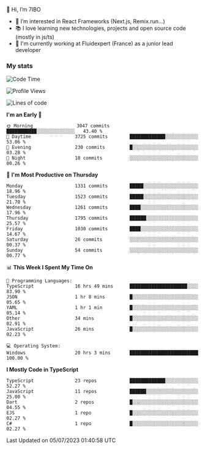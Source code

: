 👋 Hi, I’m 7IBO

- 👀 I’m interested in React Frameworks (Next.js, Remix.run...)
- 📚 I love learning new technologies, projects and open source code (mostly in js/ts)
- 💼 I'm currently working at Fluidexpert (France) as a junior lead developer

### My stats
<!--START_SECTION:waka-->
![Code Time](http://img.shields.io/badge/Code%20Time-71%20hrs%207%20mins-blue)

![Profile Views](http://img.shields.io/badge/Profile%20Views-0-blue)

![Lines of code](https://img.shields.io/badge/From%20Hello%20World%20I%27ve%20Written-8.3%20million%20lines%20of%20code-blue)

**I'm an Early 🐤** 

```text
🌞 Morning                3047 commits        ███████████░░░░░░░░░░░░░░   43.40 % 
🌆 Daytime                3725 commits        █████████████░░░░░░░░░░░░   53.06 % 
🌃 Evening                230 commits         █░░░░░░░░░░░░░░░░░░░░░░░░   03.28 % 
🌙 Night                  18 commits          ░░░░░░░░░░░░░░░░░░░░░░░░░   00.26 % 
```
📅 **I'm Most Productive on Thursday** 

```text
Monday                   1331 commits        █████░░░░░░░░░░░░░░░░░░░░   18.96 % 
Tuesday                  1523 commits        █████░░░░░░░░░░░░░░░░░░░░   21.70 % 
Wednesday                1261 commits        ████░░░░░░░░░░░░░░░░░░░░░   17.96 % 
Thursday                 1795 commits        ██████░░░░░░░░░░░░░░░░░░░   25.57 % 
Friday                   1030 commits        ████░░░░░░░░░░░░░░░░░░░░░   14.67 % 
Saturday                 26 commits          ░░░░░░░░░░░░░░░░░░░░░░░░░   00.37 % 
Sunday                   54 commits          ░░░░░░░░░░░░░░░░░░░░░░░░░   00.77 % 
```


📊 **This Week I Spent My Time On** 

```text
💬 Programming Languages: 
TypeScript               16 hrs 49 mins      █████████████████████░░░░   83.90 % 
JSON                     1 hr 8 mins         █░░░░░░░░░░░░░░░░░░░░░░░░   05.65 % 
YAML                     1 hr 1 min          █░░░░░░░░░░░░░░░░░░░░░░░░   05.14 % 
Other                    34 mins             █░░░░░░░░░░░░░░░░░░░░░░░░   02.91 % 
JavaScript               26 mins             █░░░░░░░░░░░░░░░░░░░░░░░░   02.23 % 

💻 Operating System: 
Windows                  20 hrs 3 mins       █████████████████████████   100.00 % 
```

**I Mostly Code in TypeScript** 

```text
TypeScript               23 repos            █████████████░░░░░░░░░░░░   52.27 % 
JavaScript               11 repos            ██████░░░░░░░░░░░░░░░░░░░   25.00 % 
Dart                     2 repos             █░░░░░░░░░░░░░░░░░░░░░░░░   04.55 % 
EJS                      1 repo              █░░░░░░░░░░░░░░░░░░░░░░░░   02.27 % 
C#                       1 repo              █░░░░░░░░░░░░░░░░░░░░░░░░   02.27 % 
```




 Last Updated on 05/07/2023 01:40:58 UTC
<!--END_SECTION:waka-->
